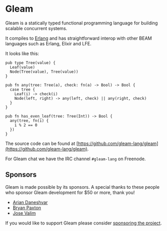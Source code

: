 # Gleam

Gleam is a statically typed functional programming language for building
scalable concurrent systems.

It compiles to [Erlang](http://www.erlang.org/) and has straightforward
interop with other BEAM languages such as Erlang, Elixir and LFE.

It looks like this:


```rust,noplaypen
pub type Tree(value) {
  Leaf(value)
  Node(Tree(value), Tree(value))
}

pub fn any(tree: Tree(a), check: fn(a) -> Bool) -> Bool {
  case tree {
    Leaf(i) -> check(i)
    Node(left, right) -> any(left, check) || any(right, check)
  }
}

pub fn has_even_leaf(tree: Tree(Int)) -> Bool {
  any(tree, fn(i) {
    i % 2 == 0
  })
}
```

The source code can be found at
[https://github.com/gleam-lang/gleam](https://github.com/gleam-lang/gleam).

For Gleam chat we have the IRC channel `#gleam-lang` on Freenode.

## Sponsors

Gleam is made possible by its sponsors. A special thanks to these people who
sponsor Gleam development for $50 or more, thank you!

- [Arian Daneshvar](https://github.com/bees)
- [Bryan Paxton](https://github.com/starbelly)
- [Jose Valim](https://github.com/josevalim)

If you would like to support Gleam please consider [sponsoring the
project](https://github.com/sponsors/lpil).
